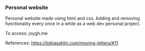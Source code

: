 ### Personal website

Personal website made using html and css. Adding and removing functionality every once in a while as a web dev personal project.

To access: joygh.me

References:
https://tobiasahlin.com/moving-letters/#11
